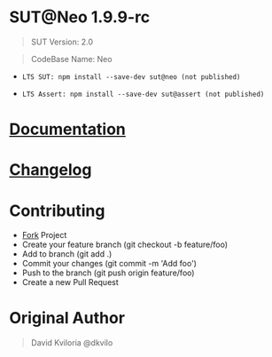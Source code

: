 # SUT@Neo 1.9.9-rc

  > SUT Version: 2.0

  > CodeBase Name: Neo

  * ``LTS SUT: npm install --save-dev sut@neo (not published)``

  * ``LTS Assert: npm install --save-dev sut@assert (not published)``

# [Documentation](https://dkvilo.github.io/sut/article/getting-started)
# [Changelog](https://dkvilo.github.io/sut/article/change-log)


# Contributing

* [Fork](https://github.com/dkvilo/sut/fork) Project
* Create your feature branch (git checkout -b feature/foo)
* Add to branch (git add .)
* Commit your changes (git commit -m 'Add foo')
* Push to the branch (git push origin feature/foo)
* Create a new Pull Request


# Original Author
> David Kviloria @dkvilo
